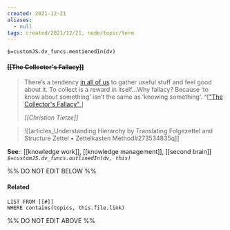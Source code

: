```yaml
---
created: 2021-12-21
aliases:
  - null
tags: created/2021/12/21, node/topic/term
---
```

`$=customJS.dv_funcs.mentionedIn(dv)`

#### <s class="topic-title">[[The Collector's Fallacy]]</s>

> There’s a tendency [in all of us](https://zettelkasten.de/posts/collectors-fallacy-confession/) to gather useful stuff and feel good about it. To collect is a reward in itself...Why fallacy? Because ‘to know about something’ isn’t the same as ‘knowing something’.
^[["The Collector's Fallacy" ](https://zettelkasten.de/posts/collectors-fallacy/)]
>
> <cite>[[Christian Tietze]]</cite>

> ![[articles_Understanding Hierarchy by Translating Folgezettel and Structure Zettel • Zettelkasten Method#273534835q]]

**See**:: [[knowledge work]], [[knowledge management]], [[second brain]]
*`$=customJS.dv_funcs.outlinedIn(dv, this)`*

%% DO NOT EDIT BELOW %%
#### Related 
```dataview
LIST FROM [[#]]
WHERE contains(topics, this.file.link)
```
%% DO NOT EDIT ABOVE %%
